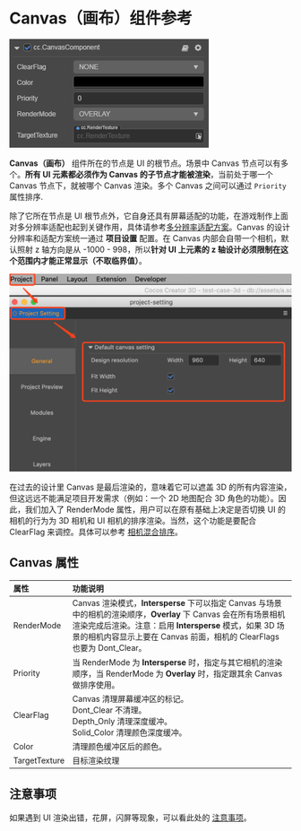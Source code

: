 # Canvas（画布）组件参考

![](canvas/canvas.png)

**Canvas（画布）** 组件所在的节点是 UI 的根节点。场景中 Canvas 节点可以有多个。**所有 UI 元素都必须作为 Canvas 的子节点才能被渲染**，当前处于哪一个 Canvas 节点下，就被哪个 Canvas 渲染。多个 Canvas 之间可以通过 `Priority` 属性排序.

除了它所在节点是 UI 根节点外，它自身还具有屏幕适配的功能，在游戏制作上面对多分辨率适配也起到关键作用，具体请参考[多分辨率适配方案](../engine/multi-resolution.md)。Canvas 的设计分辨率和适配方案统一通过 **项目设置** 配置。在 Canvas 内部会自带一个相机，默认照射 z 轴方向是从 -1000 - 998，所以**针对 UI 上元素的 z 轴设计必须限制在这个范围内才能正常显示（不取临界值）**。

![](canvas/design-resolution.png)

在过去的设计里 Canvas 是最后渲染的，意味着它可以遮盖 3D 的所有内容渲染，但这远远不能满足项目开发需求（例如：一个 2D 地图配合 3D 角色的功能）。因此，我们加入了 RenderMode 属性，用户可以在原有基础上决定是否切换 UI 的相机的行为为 3D 相机和 UI 相机的排序渲染。当然，这个功能是要配合 ClearFlag 来调控。具体可以参考 [相机混合排序](../engine/priority.md#2.-相机混合排序)。

## Canvas 属性

| 属性           | 功能说明                                                 |
| :------------- | :----------                                            |
| RenderMode    | Canvas 渲染模式，**Intersperse** 下可以指定 Canvas 与场景中的相机的渲染顺序，**Overlay** 下 Canvas 会在所有场景相机渲染完成后渲染。注意：启用 **Intersperse** 模式，如果 3D 场景的相机内容显示上要在 Canvas 前面，相机的 ClearFlags 也要为 Dont_Clear。
| Priority       | 当 RenderMode 为 **Intersperse** 时，指定与其它相机的渲染顺序，当 RenderMode 为 **Overlay** 时，指定跟其余 Canvas 做排序使用。
| ClearFlag     | Canvas 清理屏幕缓冲区的标记。<br>Dont_Clear 不清理。<br>Depth_Only 清理深度缓冲。<br>Solid_Color 清理颜色深度缓冲。
| Color     | 清理颜色缓冲区后的颜色。
| TargetTexture | 目标渲染纹理

## 注意事项

如果遇到 UI 渲染出错，花屏，闪屏等现象，可以看此处的 [注意事项](../engine/priority.md#注意事项)。
